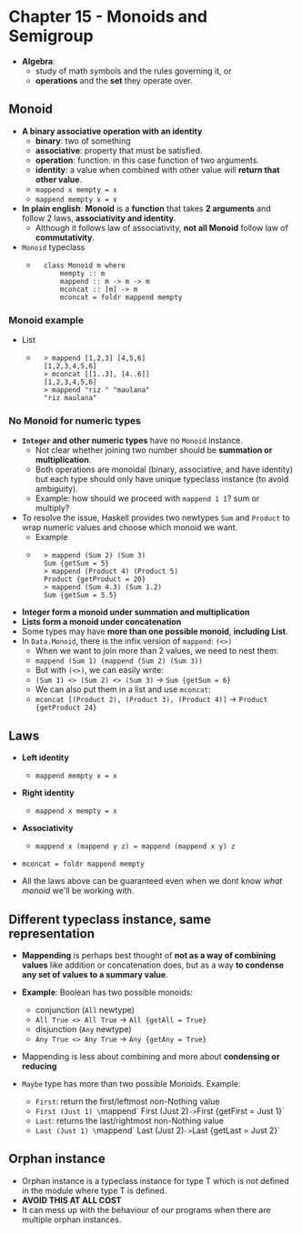 # Chapter 15 - Monoids and Semigroup

* **Algebra**: 
    * study of math symbols and the rules governing it, or
    * **operations** and the **set** they operate over.

## Monoid

* **A binary associative operation with an identity**
    * **binary**: two of something
    * **associative**: property that must be satisfied.
    * **operation**: function. in this case function of two arguments.
    * **identity**: a value when combined with other value will **return that other value**.
    * `mappend x mempty = x`
    * `mappend mempty x = x`
* **In plain english**: **Monoid** is a **function** that takes **2 arguments**
  and follow 2 laws, **associativity and identity**.
    * Although it follows law of associativity, **not all Monoid** follow law
      of **commutativity**.
* `Monoid` typeclass
    * ```
        class Monoid m where
            mempty :: m
            mappend :: m -> m -> m
            mconcat :: [m] -> m
            mconcat = foldr mappend mempty
      ```
### Monoid example
* List
    * ```
        > mappend [1,2,3] [4,5,6]
        [1,2,3,4,5,6]
        > mconcat [[1..3], [4..6]]
        [1,2,3,4,5,6]
        > mappend "riz " "maulana"
        "riz maulana"
      ```
### No Monoid for numeric types

* **`Integer` and other numeric types** have no `Monoid` instance.
    * Not clear whether joining two number should be **summation or
      multiplication**.
    * Both operations are monoidal (binary, associative, and have identity) but
      each type should only have unique typeclass instance (to avoid
ambiguity).
    * Example: how should we proceed with `mappend 1 1`? sum or multiply?
* To resolve the issue, Haskell provides two newtypes `Sum` and `Product` to wrap numeric values and choose which monoid we want.
    * Example
    * ```
        > mappend (Sum 2) (Sum 3)
        Sum {getSum = 5}
        > mappend (Product 4) (Product 5)
        Product {getProduct = 20}
        > mappend (Sum 4.3) (Sum 1.2)
        Sum {getSum = 5.5}
      ```
* **Integer form a monoid under summation and multiplication**
* **Lists form a monoid under concatenation**
* Some types may have **more than one possible monoid**, **including List**.
* In `Data.Monoid`, there is the infix version of `mappend`: `(<>)`
    * When we want to join more than 2 values, we need to nest them:
    * `mappend (Sum 1) (mappend (Sum 2) (Sum 3))`
    * But with `(<>)`, we can easily write:
    * `(Sum 1) <> (Sum 2) <> (Sum 3)` -> `Sum {getSum = 6}`
    * We can also put them in a list and use `mconcat`:
    * `mconcat [(Product 2), (Product 3), (Product 4)]` -> `Product {getProduct 24}`

## Laws

* **Left identity**
    * `mappend mempty x = x`
* **Right identity**
    * `mappend x mempty = x`
* **Associativity**
    * `mappend x (mappend y z) = mappend (mappend x y) z`

* `mconcat = foldr mappend mempty`

* All the laws above can be guaranteed even when we dont know *what monoid*
  we'll be working with.

## Different typeclass instance, same representation

* **Mappending** is perhaps best thought of **not as a way of combining values** like addition or concatenation does, but as a way **to condense any set of values to a summary value**.

* **Example**: Boolean has two possible monoids:
    * conjunction (`All` newtype)
    * `All True <> All True` -> `All {getAll = True}`
    * disjunction (`Any` newtype)
    * `Any True <> Any True` -> `Any {getAny = True}`  
* Mappending is less about combining and more about **condensing or reducing**
* `Maybe` type has more than two possible Monoids. Example:
    * `First`: return the first/leftmost non-Nothing value
    * `First (Just 1) \`mappend\` First (Just 2)` -> `First {getFirst = Just
      1}`
    * `Last`: returns the last/rightmost non-Nothing value
    * `Last (Just 1) \`mappend\` Last (Just 2)` -> `Last {getLast = Just 2}`

## Orphan instance

* Orphan instance is a typeclass instance for type T which is not defined in
  the module where type T is defined.
* **AVOID THIS AT ALL COST**
* It can mess up with the behaviour of our programs when there are multiple
  orphan instances.
